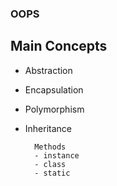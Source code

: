 ### **OOPS**

## Main Concepts
- Abstraction
- Encapsulation
- Polymorphism
- Inheritance

		Methods
		- instance
		- class
		- static
